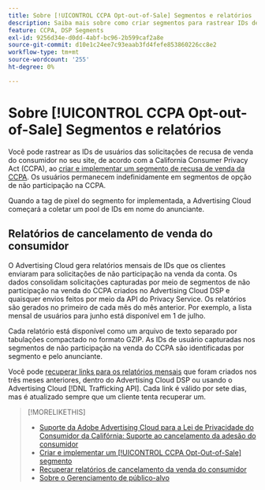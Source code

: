 ```yaml
---
title: Sobre [!UICONTROL CCPA Opt-out-of-Sale] Segmentos e relatórios
description: Saiba mais sobre como criar segmentos para rastrear IDs de solicitações de não participação na venda do CCPA e como recuperar relatórios das IDs.
feature: CCPA, DSP Segments
exl-id: 9256d34e-d0dd-4abf-bc96-2b599caf2a8e
source-git-commit: d10e1c24ee7c93eaab3fd4fefe853860226cc8e2
workflow-type: tm+mt
source-wordcount: '255'
ht-degree: 0%

---
```


# Sobre [!UICONTROL CCPA Opt-out-of-Sale] Segmentos e relatórios

Você pode rastrear as IDs de usuários das solicitações de recusa de venda do consumidor no seu site, de acordo com a California Consumer Privacy Act (CCPA), ao [criar e implementar um segmento de recusa de venda da CCPA](ccpa-opt-out-segment-create.md). Os usuários permanecem indefinidamente em segmentos de opção de não participação na CCPA.

Quando a tag de pixel do segmento for implementada, a Advertising Cloud começará a coletar um pool de IDs em nome do anunciante.

## Relatórios de cancelamento de venda do consumidor

O Advertising Cloud gera relatórios mensais de IDs que os clientes enviaram para solicitações de não participação na venda da conta. Os dados consolidam solicitações capturadas por meio de segmentos de não participação na venda do CCPA criados no Advertising Cloud DSP e quaisquer envios feitos por meio da API do Privacy Service.  Os relatórios são gerados no primeiro de cada mês do mês anterior. Por exemplo, a lista mensal de usuários para junho está disponível em 1 de julho.

Cada relatório está disponível como um arquivo de texto separado por tabulações compactado no formato GZIP. As IDs de usuário capturadas nos segmentos de não participação na venda do CCPA são identificadas por segmento e pelo anunciante.

Você pode [recuperar links para os relatórios mensais](ccpa-opt-out-segment-report-retrieve.md) que foram criados nos três meses anteriores, dentro do Advertising Cloud DSP ou usando o Advertising Cloud [!DNL Trafficking API]. Cada link é válido por sete dias, mas é atualizado sempre que um cliente tenta recuperar um.

>[!MORELIKETHIS]
>
>* [Suporte da Adobe Advertising Cloud para a Lei de Privacidade do Consumidor da Califórnia: Suporte ao cancelamento da adesão do consumidor](https://experienceleague.adobe.com/docs/advertising-cloud/privacy/ad-cloud-ccpa-opt-out-of-sale.html)
>* [Criar e implementar um  [!UICONTROL CCPA Opt-Out-of-Sale] segmento](ccpa-opt-out-segment-create.md)
>* [Recuperar relatórios de cancelamento da venda do consumidor](ccpa-opt-out-segment-report-retrieve.md)
>* [Sobre o Gerenciamento de público-alvo](audience-about.md)

